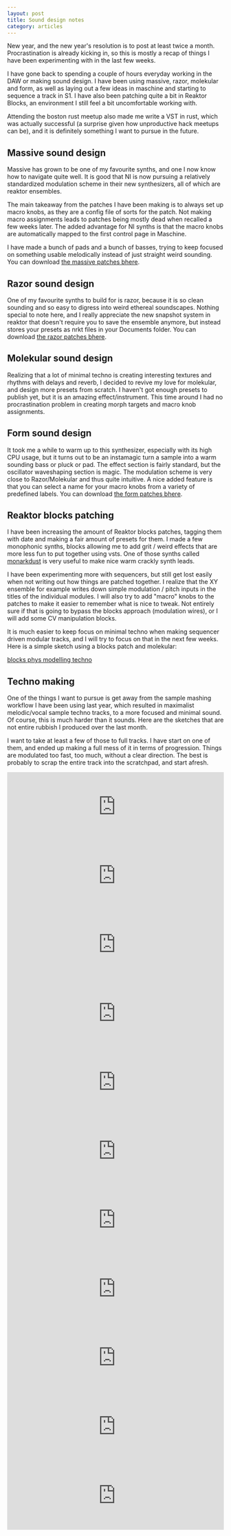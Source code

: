 ```yaml
---
layout: post
title: Sound design notes
category: articles
---
```


New year, and the new year's resolution is to post at least twice a month.
Procrastination is already kicking in, so this is mostly a recap of things
I have been experimenting with in the last few weeks.

I have gone back to spending a couple of hours everyday working in the DAW
or making sound design. I have been using massive, razor, molekular and form,
as well as laying out a few ideas in maschine and starting to sequence a track in S1.
I have also been patching quite a bit in Reaktor Blocks, an environment I still feel
a bit uncomfortable working with.

Attending the boston rust meetup also made me write a VST in rust, which was actually successful
(a surprise given how unproductive hack meetups can be), and it is definitely something
I want to pursue in the future.

## Massive sound design

Massive has grown to be one of my favourite synths, and one I now know how to navigate quite well.
It is good that NI is now pursuing a relatively standardized modulation scheme in their new
synthesizers, all of which are reaktor ensembles.

The main takeaway from the patches I have been making is to always set up macro knobs,
as they are a config file of sorts for the patch.
Not making macro assignments leads to patches being mostly dead when recalled a few weeks later.
The added advantage for NI synths is that the macro knobs are automatically mapped to the
first control page in Maschine.

I have made a bunch of pads and a bunch of basses, trying to keep focused on something usable melodically
instead of just straight weird sounding. You can download <a href="{{ site.url }}{{ site.baseurl }}/files/2017-01-15--massive-patches.zip">the massive patches bhere</a>.

## Razor sound design

One of my favourite synths to build for is razor, because it is so clean sounding and so easy to digress into weird ethereal soundscapes.
Nothing special to note here, and I really appreciate the new snapshot system in reaktor that doesn't require you to save the ensemble anymore,
but instead stores your presets as nrkt files in your Documents folder. You can download <a href="{{ site.url }}{{ site.baseurl }}/files/2017-01-15--razor-patches.zip">the razor patches bhere</a>.

## Molekular sound design

Realizing that a lot of minimal techno is creating interesting textures and rhythms with delays and reverb,
I decided to revive my love for molekular, and design more presets from scratch. I haven't got enough presets to publish yet, but it is an amazing effect/instrument.
This time around I had no procrastination problem in creating morph targets and macro knob assignments.

## Form sound design

It took me a while to warm up to this synthesizer, especially with its high CPU usage, but it turns out to be an instamagic turn a sample into a warm sounding bass or pluck or pad.
The effect section is fairly standard, but the oscillator waveshaping section is magic. The modulation scheme is very close to Razor/Molekular and thus quite intuitive.
A nice added feature is that you can select a name for your macro knobs from a variety of predefined labels. You can download <a href="{{ site.url }}{{ site.baseurl }}/files/2017-01-15--form-patches.zip">the form patches bhere</a>.

## Reaktor blocks patching

I have been increasing the amount of Reaktor blocks patches, tagging them with date and making a fair amount
of presets for them. I made a few monophonic synths, blocks allowing me to add grit / weird effects that
are more less fun to put together using vsts.
One of those synths called <a href="https://www.native-instruments.com/en/reaktor-community/reaktor-user-library/entry/show/10783/">monarkdust</a>
is very useful to make nice warm crackly synth leads.

I have been experimenting more with sequencers,
but still get lost easily when not writing out how things are patched together.
I realize that the XY ensemble for example writes down simple modulation / pitch inputs
in the titles of the individual modules.
I will also try to add "macro" knobs to the patches to make it easier to remember what is
nice to tweak. Not entirely sure if that is going to bypass the blocks approach (modulation wires),
or I will add some CV manipulation blocks.

It is much easier to keep focus on minimal techno when making sequencer driven modular tracks,
and I will try to focus on that in the next few weeks. Here is a simple sketch using a blocks patch and molekular:

<a class="embedly-card" data-card-key="20f0cfdf827a49e4b11f6cf34aeedf08" data-card-controls="0" href="https://clyp.it/zyk1jtlx">blocks phys modelling techno</a>

## Techno making

One of the things I want to pursue is get away from the sample mashing workflow
I have been using last year, which resulted in maximalist melodic/vocal sample
techno tracks, to a more focused and minimal sound. Of course, this is much harder
than it sounds. Here are the sketches that are not entire rubbish I produced over the
last month.

I want to take at least a few of those to full tracks. I have start on one of them,
and ended up making a full mess of it in terms of progression. Things are modulated too fast,
too much, without a clear direction. The best is probably to scrap the entire track into
the scratchpad, and start afresh.

<iframe width="100%" height="160" src="https://clyp.it/4w0vnzk0/widget" frameborder="0"></iframe>

<iframe width="100%" height="160" src="https://clyp.it/lkztzqjn/widget" frameborder="0"></iframe>

<iframe width="100%" height="160" src="https://clyp.it/3apxxkam/widget" frameborder="0"></iframe>

<iframe width="100%" height="160" src="https://clyp.it/m5izpda5/widget" frameborder="0"></iframe>

<iframe width="100%" height="160" src="https://clyp.it/yjcdroue/widget" frameborder="0"></iframe>

<iframe width="100%" height="160" src="https://clyp.it/es53cap4/widget" frameborder="0"></iframe>

<iframe width="100%" height="160" src="https://clyp.it/00sw0e0s/widget" frameborder="0"></iframe>

<iframe width="100%" height="160" src="https://clyp.it/v2nwxub4/widget" frameborder="0"></iframe>

<iframe width="100%" height="160" src="https://clyp.it/lrvvcjlq/widget" frameborder="0"></iframe>

<iframe width="100%" height="160" src="https://clyp.it/p1aq351i/widget" frameborder="0"></iframe>

<iframe width="100%" height="160" src="https://clyp.it/cdxw3hfw/widget" frameborder="0"></iframe>
